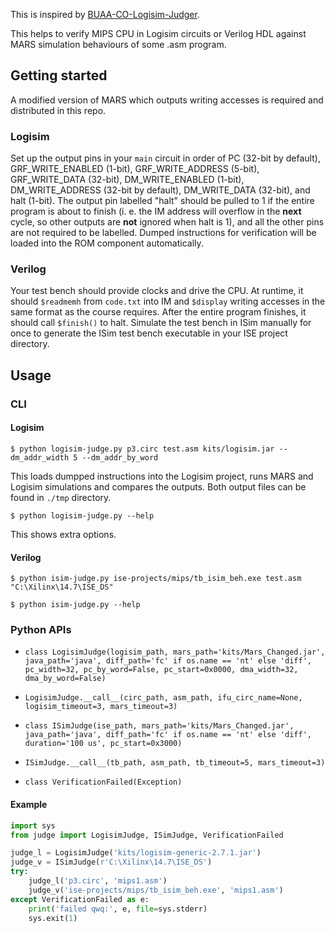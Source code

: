 This is inspired by [
BUAA-CO-Logisim-Judger](https://github.com/biopuppet/BUAA-CO-Logisim-Judger).

This helps to verify MIPS CPU in Logisim circuits or Verilog HDL against MARS simulation behaviours of some .asm program.

## Getting started

A modified version of MARS which outputs writing accesses is required and distributed in this repo.

### Logisim

Set up the output pins in your `main` circuit in order of PC (32-bit by default), GRF_WRITE_ENABLED (1-bit), GRF_WRITE_ADDRESS (5-bit), GRF_WRITE_DATA (32-bit), DM_WRITE_ENABLED (1-bit), DM_WRITE_ADDRESS (32-bit by default), DM_WRITE_DATA (32-bit), and halt (1-bit). The output pin labelled "halt" should be pulled to 1 if the entire program is about to finish (i. e. the IM address will overflow in the **next** cycle, so other outputs are **not** ignored when halt is 1), and all the other pins are not required to be labelled. Dumped instructions for verification will be loaded into the ROM component automatically.

### Verilog

Your test bench should provide clocks and drive the CPU. At runtime, it should `$readmemh` from `code.txt` into IM and `$display` writing accesses in the same format as the course requires. After the entire program finishes, it should call `$finish()` to halt. Simulate the test bench in ISim manually for once to generate the ISim test bench executable in your ISE project directory.

## Usage

### CLI

#### Logisim

```shell
$ python logisim-judge.py p3.circ test.asm kits/logisim.jar --dm_addr_width 5 --dm_addr_by_word
```

This loads dumpped instructions into the Logisim project, runs MARS and Logisim simulations and compares the outputs. Both output files can be found in `./tmp` directory.

```shell
$ python logisim-judge.py --help
```

This shows extra options.

#### Verilog

```shell
$ python isim-judge.py ise-projects/mips/tb_isim_beh.exe test.asm "C:\Xilinx\14.7\ISE_DS"
```

```shell
$ python isim-judge.py --help
```

### Python APIs

- `class LogisimJudge(logisim_path, mars_path='kits/Mars_Changed.jar', java_path='java', diff_path='fc' if os.name == 'nt' else 'diff', pc_width=32, pc_by_word=False, pc_start=0x0000, dma_width=32, dma_by_word=False)`

- `LogisimJudge.__call__(circ_path, asm_path, ifu_circ_name=None, logisim_timeout=3, mars_timeout=3)`

- `class ISimJudge(ise_path, mars_path='kits/Mars_Changed.jar', java_path='java', diff_path='fc' if os.name == 'nt' else 'diff', duration='100 us', pc_start=0x3000)`

- `ISimJudge.__call__(tb_path, asm_path, tb_timeout=5, mars_timeout=3)`

- `class VerificationFailed(Exception)`

#### Example

```python
import sys
from judge import LogisimJudge, ISimJudge, VerificationFailed

judge_l = LogisimJudge('kits/logisim-generic-2.7.1.jar')
judge_v = ISimJudge(r'C:\Xilinx\14.7\ISE_DS')
try:
    judge_l('p3.circ', 'mips1.asm')
    judge_v('ise-projects/mips/tb_isim_beh.exe', 'mips1.asm')
except VerificationFailed as e:
    print('failed qwq:', e, file=sys.stderr)
    sys.exit(1)
```
